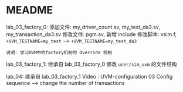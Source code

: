 # MEADME

lab_03_factory_0:
    添加文件: my_driver_count.sv, my_test_da3.sv, my_transaction_da3.sv
    修改文件: pgm.sv, 新增 include
    修改脚本: vsim.f, `+UVM_TESTNAME=my_test` --> `+UVM_TESTNAME=my_test_da3`

    说明: 学习UVM中的factory机制的 Override 机制

lab_03_factory_1:
    继承自 lab_03_factory_0
    修改 `user/sim_uvm` 的文件结构

lab_04:
    继承自 lab_03_factory_1
    Video : UVM-configuration 03
    Config sequence --> change the number of transactions


